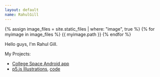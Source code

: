 ```yaml
---
layout: default
name: RahulGill
---
```



{% assign image_files = site.static_files | where: "image", true %}
{% for myimage in image_files %}
  {{ myimage.path }}
{% endfor %}


Hello guys, I'm Rahul Gill.

My Projects:
- [College Space Android app](https://github.com/rahul-gill/College-Space)
- [p5.js Illustrations](https://rahul-gill.github.io/p5.js-codes/), [code](https://github.com/rahul-gill/p5.js-codes)
